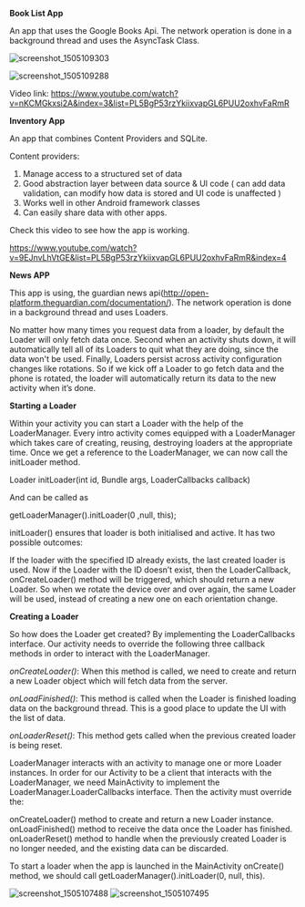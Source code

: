 
**Book List App**

An app that uses the Google Books Api. The network operation is done in a background thread and uses the AsyncTask Class. 

![screenshot_1505109303](https://user-images.githubusercontent.com/7755518/30260265-ffc405ba-96ce-11e7-99e7-93b01521d2af.png)

![screenshot_1505109288](https://user-images.githubusercontent.com/7755518/30260266-00358d5c-96cf-11e7-86c6-2bb4c48aefe0.png)

Video link: https://www.youtube.com/watch?v=nKCMGkxsi2A&index=3&list=PL5BgP53rzYkiixvapGL6PUU2oxhvFaRmR

**Inventory App**

An app that combines Content Providers and SQLite. 

Content providers:

1) Manage access to a structured set of data
2) Good abstraction layer between data source & UI code ( can add data validation, can modify how data is stored and UI code is unaffected )
3) Works well in other Android framework classes
4) Can easily share data with other apps.

Check this video to see how the app is working.

https://www.youtube.com/watch?v=9EJnvLhVtGE&list=PL5BgP53rzYkiixvapGL6PUU2oxhvFaRmR&index=4

**News APP**

This app is using, the guardian news api(http://open-platform.theguardian.com/documentation/). The network operation is done in a background thread and uses Loaders. 

No matter how many times you request data from a loader, by default the Loader will only fetch data once. Second when an activity shuts down, 
it will automatically tell all of its Loaders to quit what they are doing, since the data won't be used. Finally, Loaders persist across activity configuration changes like rotations. So if we kick off a Loader to go fetch data and the phone is rotated, the loader will automatically return its data to the new activity when it’s done.

**Starting a Loader**

Within your activity you can start a Loader with the help of the LoaderManager. Every intro activity comes equipped with a LoaderManager which takes care of creating, reusing, destroying loaders at the appropriate time. Once we get a reference to the LoaderManager, we can now call the initLoader method. 

Loader<D> initLoader(int id, Bundle args, LoaderCallbacks<D> callback) 

And can be called as 

getLoaderManager().initLoader(0 ,null, this);

initLoader() ensures that loader is both initialised and active. It has two possible outcomes:

If the loader with the specified ID already exists, the last created loader is used. 
Now if the Loader with the ID doesn’t exist, then the LoaderCallback, onCreateLoader() method will be triggered, which should return a new Loader. So when we rotate the device over and over again, the same Loader will be used, instead of creating a new one on each orientation change. 

**Creating a Loader**

So how does the Loader get created? By implementing the LoaderCallbacks interface. Our activity needs to override the following three callback methods in order to interact with the LoaderManager. 

*onCreateLoader()*: When this method is called, we need to create and return a new Loader object which will fetch data from the server. 

*onLoadFinished()*: This method is called when the Loader is finished loading data on the background thread. This is a good place to update the UI with the list of data. 

*onLoaderReset()*: This method gets called when the previous created loader is being reset. 

LoaderManager interacts with an activity to manage one or more Loader instances. In order for our Activity to be a client that interacts with the LoaderManager, we need MainActivity to implement the LoaderManager.LoaderCallbacks interface. Then the activity must override the: 

onCreateLoader() method to create and return a new Loader instance.
onLoadFinished() method to receive the data once the Loader has finished.
onLoaderReset() method to handle when the previously created Loader is no longer needed, and the existing data can be discarded. 

To start a loader when the app is launched in the MainActivity onCreate() method, we should call getLoaderManager().initLoader(0, null, this).

![screenshot_1505107488](https://user-images.githubusercontent.com/7755518/30259568-c176ce40-96ca-11e7-8e38-0fb017540b1e.png)
![screenshot_1505107495](https://user-images.githubusercontent.com/7755518/30259570-c1e15724-96ca-11e7-8370-7b51f57477de.png)
